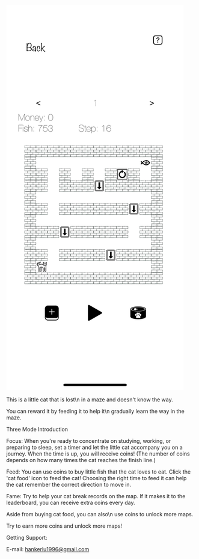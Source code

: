 
![FeedCat GameScene](feedcat_app.png)

This is a little cat that is lost\n in a maze and doesn't know the way.

You can reward it by feeding it to help it\n gradually learn the way in the maze.

Three Mode Introduction

Focus: When you're ready to concentrate on studying, working, or preparing to sleep, set a timer and let the little cat accompany you on a journey. When the time is up, you will receive coins! (The number of coins depends on how many times the cat reaches the finish line.)

Feed: You can use coins to buy little fish that the cat loves to eat. Click the 'cat food' icon to feed the cat! Choosing the right time to feed it can help the cat remember the correct direction to move in.

Fame: Try to help your cat break records on the map. If it makes it to the leaderboard, you can receive extra coins every day.

Aside from buying cat food, you can also\n use coins to unlock more maps.

Try to earn more coins and unlock more maps!

Getting Support:

E-mail:  hankerlu1996@gmail.com
